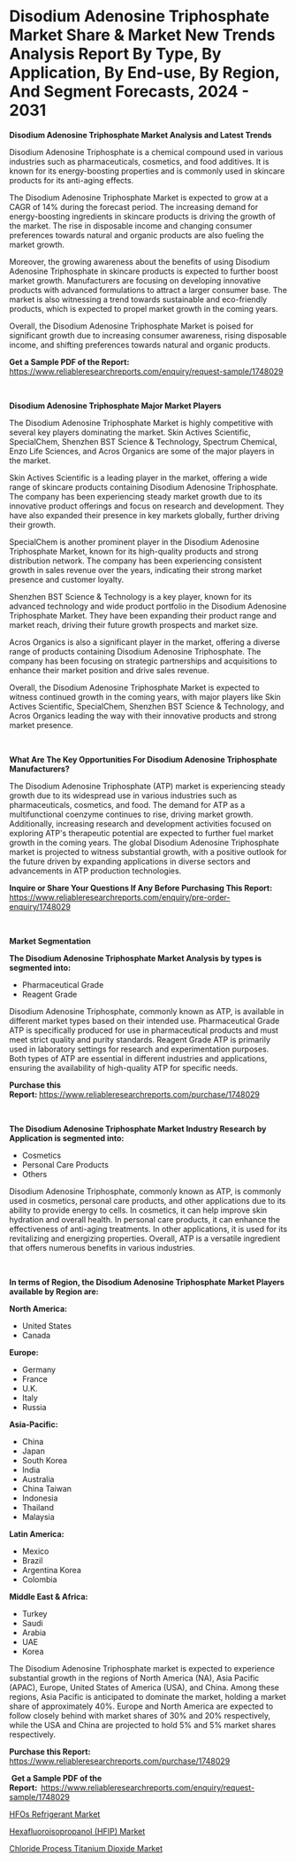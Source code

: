 <p><h1>Disodium Adenosine Triphosphate Market Share & Market New Trends Analysis Report By Type, By Application, By End-use, By Region, And Segment Forecasts, 2024 - 2031</h1></p><p><strong>Disodium Adenosine Triphosphate Market Analysis and Latest Trends</strong></p>
<p><p>Disodium Adenosine Triphosphate is a chemical compound used in various industries such as pharmaceuticals, cosmetics, and food additives. It is known for its energy-boosting properties and is commonly used in skincare products for its anti-aging effects.</p><p>The Disodium Adenosine Triphosphate Market is expected to grow at a CAGR of 14% during the forecast period. The increasing demand for energy-boosting ingredients in skincare products is driving the growth of the market. The rise in disposable income and changing consumer preferences towards natural and organic products are also fueling the market growth.</p><p>Moreover, the growing awareness about the benefits of using Disodium Adenosine Triphosphate in skincare products is expected to further boost market growth. Manufacturers are focusing on developing innovative products with advanced formulations to attract a larger consumer base. The market is also witnessing a trend towards sustainable and eco-friendly products, which is expected to propel market growth in the coming years.</p><p>Overall, the Disodium Adenosine Triphosphate Market is poised for significant growth due to increasing consumer awareness, rising disposable income, and shifting preferences towards natural and organic products.</p></p>
<p><strong>Get a Sample PDF of the Report:&nbsp;</strong> <a href="https://www.reliableresearchreports.com/enquiry/request-sample/1748029">https://www.reliableresearchreports.com/enquiry/request-sample/1748029</a></p>
<p>&nbsp;</p>
<p><strong>Disodium Adenosine Triphosphate Major Market Players</strong></p>
<p><p>The Disodium Adenosine Triphosphate Market is highly competitive with several key players dominating the market. Skin Actives Scientific, SpecialChem, Shenzhen BST Science & Technology, Spectrum Chemical, Enzo Life Sciences, and Acros Organics are some of the major players in the market.</p><p>Skin Actives Scientific is a leading player in the market, offering a wide range of skincare products containing Disodium Adenosine Triphosphate. The company has been experiencing steady market growth due to its innovative product offerings and focus on research and development. They have also expanded their presence in key markets globally, further driving their growth.</p><p>SpecialChem is another prominent player in the Disodium Adenosine Triphosphate Market, known for its high-quality products and strong distribution network. The company has been experiencing consistent growth in sales revenue over the years, indicating their strong market presence and customer loyalty.</p><p>Shenzhen BST Science & Technology is a key player, known for its advanced technology and wide product portfolio in the Disodium Adenosine Triphosphate Market. They have been expanding their product range and market reach, driving their future growth prospects and market size.</p><p>Acros Organics is also a significant player in the market, offering a diverse range of products containing Disodium Adenosine Triphosphate. The company has been focusing on strategic partnerships and acquisitions to enhance their market position and drive sales revenue.</p><p>Overall, the Disodium Adenosine Triphosphate Market is expected to witness continued growth in the coming years, with major players like Skin Actives Scientific, SpecialChem, Shenzhen BST Science & Technology, and Acros Organics leading the way with their innovative products and strong market presence.</p></p>
<p>&nbsp;</p>
<p><strong>What Are The Key Opportunities For Disodium Adenosine Triphosphate Manufacturers?</strong></p>
<p><p>The Disodium Adenosine Triphosphate (ATP) market is experiencing steady growth due to its widespread use in various industries such as pharmaceuticals, cosmetics, and food. The demand for ATP as a multifunctional coenzyme continues to rise, driving market growth. Additionally, increasing research and development activities focused on exploring ATP's therapeutic potential are expected to further fuel market growth in the coming years. The global Disodium Adenosine Triphosphate market is projected to witness substantial growth, with a positive outlook for the future driven by expanding applications in diverse sectors and advancements in ATP production technologies.</p></p>
<p><strong>Inquire or Share Your Questions If Any Before Purchasing This Report:</strong> <a href="https://www.reliableresearchreports.com/enquiry/pre-order-enquiry/1748029">https://www.reliableresearchreports.com/enquiry/pre-order-enquiry/1748029</a></p>
<p>&nbsp;</p>
<p><strong>Market Segmentation</strong></p>
<p><strong>The Disodium Adenosine Triphosphate Market Analysis by types is segmented into:</strong></p>
<p><ul><li>Pharmaceutical Grade</li><li>Reagent Grade</li></ul></p>
<p><p>Disodium Adenosine Triphosphate, commonly known as ATP, is available in different market types based on their intended use. Pharmaceutical Grade ATP is specifically produced for use in pharmaceutical products and must meet strict quality and purity standards. Reagent Grade ATP is primarily used in laboratory settings for research and experimentation purposes. Both types of ATP are essential in different industries and applications, ensuring the availability of high-quality ATP for specific needs.</p></p>
<p><strong>Purchase this Report:&nbsp;</strong><a href="https://www.reliableresearchreports.com/purchase/1748029">https://www.reliableresearchreports.com/purchase/1748029</a></p>
<p>&nbsp;</p>
<p><strong>The Disodium Adenosine Triphosphate Market Industry Research by Application is segmented into:</strong></p>
<p><ul><li>Cosmetics</li><li>Personal Care Products</li><li>Others</li></ul></p>
<p><p>Disodium Adenosine Triphosphate, commonly known as ATP, is commonly used in cosmetics, personal care products, and other applications due to its ability to provide energy to cells. In cosmetics, it can help improve skin hydration and overall health. In personal care products, it can enhance the effectiveness of anti-aging treatments. In other applications, it is used for its revitalizing and energizing properties. Overall, ATP is a versatile ingredient that offers numerous benefits in various industries.</p></p>
<p>&nbsp;</p>
<p><strong>In terms of Region, the Disodium Adenosine Triphosphate Market Players available by Region are:</strong></p>
<p>
    <p> <strong> North America: </strong>
        <ul>
            <li>United States</li>
            <li>Canada</li>
        </ul>
        </p> 
    <p> <strong> Europe: </strong>
        <ul>
            <li>Germany</li>
            <li>France</li>
            <li>U.K.</li>
            <li>Italy</li>
            <li>Russia</li>
        </ul>
        </p> 
    <p> <strong> Asia-Pacific: </strong>
        <ul>
            <li>China</li>
            <li>Japan</li>
            <li>South Korea</li>
            <li>India</li>
            <li>Australia</li>
            <li>China Taiwan</li>
            <li>Indonesia</li>
            <li>Thailand</li>
            <li>Malaysia</li>
        </ul>
        </p> 
    <p> <strong> Latin America: </strong>
        <ul>
            <li>Mexico</li>
            <li>Brazil</li>
            <li>Argentina Korea</li>
            <li>Colombia</li>
        </ul>
        </p> 
    <p> <strong> Middle East & Africa: </strong>
        <ul>
            <li>Turkey</li>
            <li>Saudi</li>
            <li>Arabia</li>
            <li>UAE</li>
            <li>Korea</li>
        </ul>
    </p>
    </p>
<p><p>The Disodium Adenosine Triphosphate market is expected to experience substantial growth in the regions of North America (NA), Asia Pacific (APAC), Europe, United States of America (USA), and China. Among these regions, Asia Pacific is anticipated to dominate the market, holding a market share of approximately 40%. Europe and North America are expected to follow closely behind with market shares of 30% and 20% respectively, while the USA and China are projected to hold 5% and 5% market shares respectively.</p></p>
<p><strong>Purchase this Report: </strong><a href="https://www.reliableresearchreports.com/purchase/1748029">https://www.reliableresearchreports.com/purchase/1748029</a></p>
<p>&nbsp;<strong>Get a Sample PDF of the Report:&nbsp;&nbsp;</strong><a href="https://www.reliableresearchreports.com/enquiry/request-sample/1748029">https://www.reliableresearchreports.com/enquiry/request-sample/1748029</a></p>
<p><strong></strong></p>
<p><p><a href="https://view.publitas.com/reportprime-1/hfos-refrigerant-market-share-market-new-trends-analysis-report-by-type-by-application-by-end-use-by-region-and-segment-forecasts-2023-2030/">HFOs Refrigerant Market</a></p><p><a href="https://view.publitas.com/reportprime-1/hexafluoroisopropanol-hfip-market-insights-market-players-and-forecast-till-2030/">Hexafluoroisopropanol (HFIP) Market</a></p><p><a href="https://view.publitas.com/reportprime-1/chloride-process-titanium-dioxide-market-size-focuses-on-market-dynamics-in-depth-analysis-and-future-projections-of-its-market-forecasted-for-period-from-2023-to-2030/">Chloride Process Titanium Dioxide Market</a></p></p>